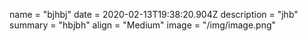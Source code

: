 name = "bjhbj"
date = 2020-02-13T19:38:20.904Z
description = "jhb"
summary = "hbjbh"
align = "Medium"
image = "/img/image.png"